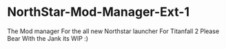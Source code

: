 # NorthStar-Mod-Manager-Ext-1
The Mod manager For the all new Northstar launcher For Titanfall 2
Please Bear With the Jank its WIP :)
